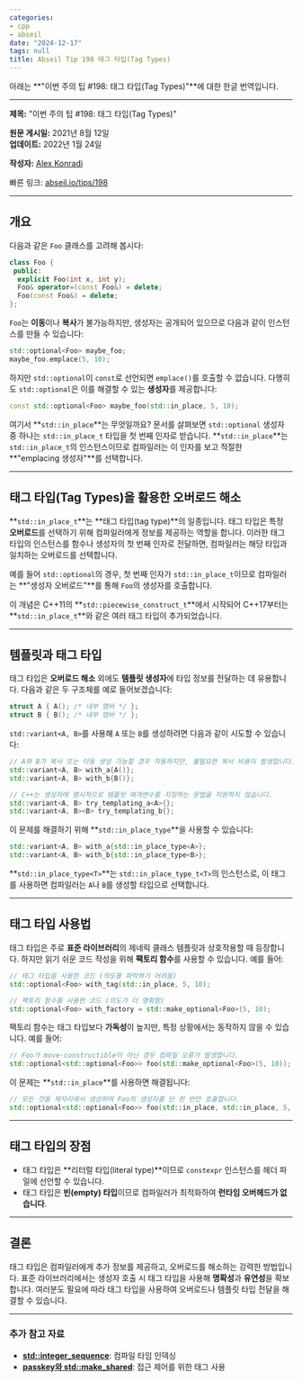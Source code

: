 ```yaml
---
categories:
- cpp
- abseil
date: "2024-12-17"
tags: null
title: Abseil Tip 198 태그 타입(Tag Types)
---
```


아래는 **"이번 주의 팁 #198: 태그 타입(Tag Types)"**에 대한 한글 번역입니다.

---

**제목:** "이번 주의 팁 #198: 태그 타입(Tag Types)"  

**원문 게시일:** 2021년 8월 12일  
**업데이트:** 2022년 1월 24일  

**작성자:** [Alex Konradi](mailto:akonradi@google.com)  

빠른 링크: [abseil.io/tips/198](https://abseil.io/tips/198)  

---

## **개요**

다음과 같은 `Foo` 클래스를 고려해 봅시다:

```cpp
class Foo {
 public:
  explicit Foo(int x, int y);
  Foo& operator=(const Foo&) = delete;
  Foo(const Foo&) = delete;
};
```

`Foo`는 **이동**이나 **복사**가 불가능하지만, 생성자는 공개되어 있으므로 다음과 같이 인스턴스를 만들 수 있습니다:

```cpp
std::optional<Foo> maybe_foo;
maybe_foo.emplace(5, 10);
```

하지만 `std::optional`이 `const`로 선언되면 `emplace()`를 호출할 수 없습니다. 다행히도 `std::optional`은 이를 해결할 수 있는 **생성자**를 제공합니다:

```cpp
const std::optional<Foo> maybe_foo(std::in_place, 5, 10);
```

여기서 **`std::in_place`**는 무엇일까요? 문서를 살펴보면 `std::optional` 생성자 중 하나는 `std::in_place_t` 타입을 첫 번째 인자로 받습니다. **`std::in_place`**는 `std::in_place_t`의 인스턴스이므로 컴파일러는 이 인자를 보고 적절한 **"emplacing 생성자"**를 선택합니다.

---

## **태그 타입(Tag Types)을 활용한 오버로드 해소**

**`std::in_place_t`**는 **태그 타입(tag type)**의 일종입니다. 태그 타입은 특정 **오버로드**를 선택하기 위해 컴파일러에게 정보를 제공하는 역할을 합니다. 이러한 태그 타입의 인스턴스를 함수나 생성자의 첫 번째 인자로 전달하면, 컴파일러는 해당 타입과 일치하는 오버로드를 선택합니다.

예를 들어 `std::optional`의 경우, 첫 번째 인자가 `std::in_place_t`이므로 컴파일러는 **"생성자 오버로드"**를 통해 `Foo`의 생성자를 호출합니다.

이 개념은 C++11의 **`std::piecewise_construct_t`**에서 시작되어 C++17부터는 **`std::in_place_t`**와 같은 여러 태그 타입이 추가되었습니다.

---

## **템플릿과 태그 타입**

태그 타입은 **오버로드 해소** 외에도 **템플릿 생성자**에 타입 정보를 전달하는 데 유용합니다. 다음과 같은 두 구조체를 예로 들어보겠습니다:

```cpp
struct A { A(); /* 내부 멤버 */ };
struct B { B(); /* 내부 멤버 */ };
```

`std::variant<A, B>`를 사용해 `A` 또는 `B`를 생성하려면 다음과 같이 시도할 수 있습니다:

```cpp
// A와 B가 복사 또는 이동 생성 가능할 경우 작동하지만, 불필요한 복사 비용이 발생합니다.
std::variant<A, B> with_a{A()};
std::variant<A, B> with_b{B()};

// C++는 생성자에 명시적으로 템플릿 매개변수를 지정하는 문법을 지원하지 않습니다.
std::variant<A, B> try_templating_a<A>{};
std::variant<A, B><B> try_templating_b{};
```

이 문제를 해결하기 위해 **`std::in_place_type`**을 사용할 수 있습니다:

```cpp
std::variant<A, B> with_a{std::in_place_type<A>};
std::variant<A, B> with_b{std::in_place_type<B>};
```

**`std::in_place_type<T>`**는 `std::in_place_type_t<T>`의 인스턴스로, 이 태그를 사용하면 컴파일러는 `A`나 `B`를 생성할 타입으로 선택합니다.

---

## **태그 타입 사용법**

태그 타입은 주로 **표준 라이브러리**의 제네릭 클래스 템플릿과 상호작용할 때 등장합니다. 하지만 읽기 쉬운 코드 작성을 위해 **팩토리 함수**를 사용할 수 있습니다. 예를 들어:

```cpp
// 태그 타입을 사용한 코드 (의도를 파악하기 어려움)
std::optional<Foo> with_tag(std::in_place, 5, 10);

// 팩토리 함수를 사용한 코드 (의도가 더 명확함)
std::optional<Foo> with_factory = std::make_optional<Foo>(5, 10);
```

팩토리 함수는 태그 타입보다 **가독성**이 높지만, 특정 상황에서는 동작하지 않을 수 있습니다. 예를 들어:

```cpp
// Foo가 move-constructible이 아닌 경우 컴파일 오류가 발생합니다.
std::optional<std::optional<Foo>> foo(std::make_optional<Foo>(5, 10));
```

이 문제는 **`std::in_place`**를 사용하면 해결됩니다:

```cpp
// 모든 것을 제자리에서 생성하여 Foo의 생성자를 단 한 번만 호출합니다.
std::optional<std::optional<Foo>> foo(std::in_place, std::in_place, 5, 10);
```

---

## **태그 타입의 장점**

- 태그 타입은 **리터럴 타입(literal type)**이므로 `constexpr` 인스턴스를 헤더 파일에 선언할 수 있습니다.  
- 태그 타입은 **빈(empty) 타입**이므로 컴파일러가 최적화하여 **런타임 오버헤드가 없습니다**.

---

## **결론**

태그 타입은 컴파일러에게 추가 정보를 제공하고, 오버로드를 해소하는 강력한 방법입니다. 표준 라이브러리에서는 생성자 호출 시 태그 타입을 사용해 **명확성**과 **유연성**을 확보합니다. 여러분도 필요에 따라 태그 타입을 사용하여 오버로드나 템플릿 타입 전달을 해결할 수 있습니다.  

---

### **추가 참고 자료**

- **[std::integer_sequence](https://en.cppreference.com/w/cpp/utility/integer_sequence)**: 컴파일 타임 인덱싱  
- **[passkey와 std::make_shared](/tips/134#what-about-stdshared-ptr)**: 접근 제어를 위한 태그 사용  


